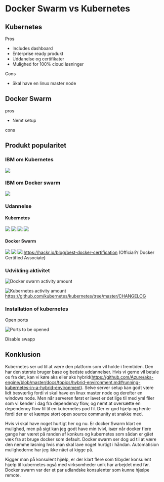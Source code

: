 
# Docker Swarm vs Kubernetes

## Kubernetes

Pros

- Includes dashboard
- Enterprise ready produkt
- Uddanelse og certifikater
- Mulighed for 100% cloud løsninger

Cons
- Skal have en linux master node


## Docker Swarm
pros
- Nemt setup

cons

## Produkt popularitet

### IBM om Kubernetes
![](https://i.gyazo.com/1b896eecd6699bed3e6a58edbce6d4b5.png)

### IBM om Docker swarm
![](https://i.gyazo.com/a055bef1315756e4bb002f9f8426144f.png)

### Udannelse 

#### Kubernetes
![](https://i.gyazo.com/a2e509335dd96469a88380189c1d74c1.png)
![](https://i.gyazo.com/3afa365b705f1054009f1a8e74890215.png)
![](https://i.gyazo.com/8ed1ee387638dbd81fdf499bb6ee693f.png)
![](https://i.gyazo.com/45e9c077cffb296e10c8a562b5ab6d31.png)

#### Docker Swarm
![](https://i.gyazo.com/80e143de11eb5942dbe63e696a8bdd3a.png)
![](https://i.gyazo.com/ed275b4b178d364806a8884208ce1c91.png)
![](https://i.gyazo.com/fcb44d210a2b014d32d53ebf9595af80.png)
https://hackr.io/blog/best-docker-certification (Official?/ Docker Certified Associate)

### Udvikling aktivitet
![Docker swarm activity amount](https://i.gyazo.com/4d8b978f3ec61e798cf7fd078e847449.png)

![Kubernetes activity amount](https://i.gyazo.com/66d5471e00b9262d993ac5cb079b2d8a.png)
https://github.com/kubernetes/kubernetes/tree/master/CHANGELOG

### Installation of kubernetes

Open ports

![Ports to be opened](https://i.gyazo.com/efc231b9cc8c1644a32aa989196ef2f4.png)

Disable swapp 


## Konklusion
Kubernetes ser ud til at være den platform som vil holde i fremtiden. Den har den største bruger base og bedste uddannelser. Hvis vi gerne vil betale os fra det, kan vi køre aks eller aks hybrid(https://github.com/Azure/aks-engine/blob/master/docs/topics/hybrid-environment.md#running-kubernetes-in-a-hybrid-environment). Selve server setup kan godt være lidt besværlig fordi vi skal have en linux master node og derefter en windows node. Men når serveren først er lavet er det lige til med yml filer som vi kender i dag fra dependency flow, og nemt at oversætte en dependency flow fil til en kubernetes pod fil.
Der er god hjælp og hente fordi der er et kæmpe stort open source community at snakke med.

Hvis vi skal have noget hurtigt her og nu. Er docker Swarm klart en mulighed, men på sigt kan jeg godt have min tvivl, især når docker flere gange har været på randen af konkurs og kubernetes som sådan er gået væk fra at bruge docker som default. Docker swarm ser dog ud til at være den nemme løsning hvis man skal lave noget hurtigt i håndan. Automatision mulighederne har jeg ikke nået at kigge på.


Kigger man på konsulent hjælp, er der klart flere som tilbyder konsulent hjælp til kubernetes også med virksomheder unik har arbejdet med før. Docker swarm var der et par udlandske konsulenter som kunne hjælpe remote. 
